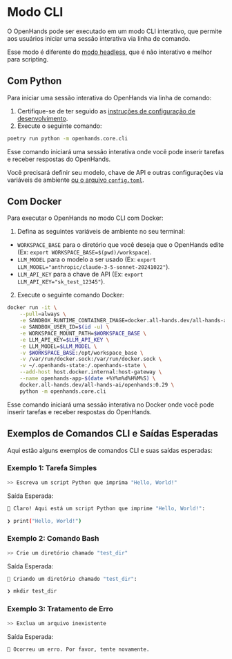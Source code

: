 # Modo CLI

O OpenHands pode ser executado em um modo CLI interativo, que permite aos usuários iniciar uma sessão interativa via linha de comando.

Esse modo é diferente do [modo headless](headless-mode), que é não interativo e melhor para scripting.

## Com Python

Para iniciar uma sessão interativa do OpenHands via linha de comando:

1. Certifique-se de ter seguido as [instruções de configuração de desenvolvimento](https://github.com/All-Hands-AI/OpenHands/blob/main/Development.md).
2. Execute o seguinte comando:

```bash
poetry run python -m openhands.core.cli
```

Esse comando iniciará uma sessão interativa onde você pode inserir tarefas e receber respostas do OpenHands.

Você precisará definir seu modelo, chave de API e outras configurações via variáveis de ambiente
[ou o arquivo `config.toml`](https://github.com/All-Hands-AI/OpenHands/blob/main/config.template.toml).

## Com Docker

Para executar o OpenHands no modo CLI com Docker:

1. Defina as seguintes variáveis de ambiente no seu terminal:

- `WORKSPACE_BASE` para o diretório que você deseja que o OpenHands edite (Ex: `export WORKSPACE_BASE=$(pwd)/workspace`).
- `LLM_MODEL` para o modelo a ser usado (Ex: `export LLM_MODEL="anthropic/claude-3-5-sonnet-20241022"`).
- `LLM_API_KEY` para a chave de API (Ex: `export LLM_API_KEY="sk_test_12345"`).

2. Execute o seguinte comando Docker:

```bash
docker run -it \
    --pull=always \
    -e SANDBOX_RUNTIME_CONTAINER_IMAGE=docker.all-hands.dev/all-hands-ai/runtime:0.29-nikolaik \
    -e SANDBOX_USER_ID=$(id -u) \
    -e WORKSPACE_MOUNT_PATH=$WORKSPACE_BASE \
    -e LLM_API_KEY=$LLM_API_KEY \
    -e LLM_MODEL=$LLM_MODEL \
    -v $WORKSPACE_BASE:/opt/workspace_base \
    -v /var/run/docker.sock:/var/run/docker.sock \
    -v ~/.openhands-state:/.openhands-state \
    --add-host host.docker.internal:host-gateway \
    --name openhands-app-$(date +%Y%m%d%H%M%S) \
    docker.all-hands.dev/all-hands-ai/openhands:0.29 \
    python -m openhands.core.cli
```

Esse comando iniciará uma sessão interativa no Docker onde você pode inserir tarefas e receber respostas do OpenHands.

## Exemplos de Comandos CLI e Saídas Esperadas

Aqui estão alguns exemplos de comandos CLI e suas saídas esperadas:

### Exemplo 1: Tarefa Simples

```bash
>> Escreva um script Python que imprima "Hello, World!"
```

Saída Esperada:

```bash
🤖 Claro! Aqui está um script Python que imprime "Hello, World!":

❯ print("Hello, World!")
```

### Exemplo 2: Comando Bash

```bash
>> Crie um diretório chamado "test_dir"
```

Saída Esperada:

```bash
🤖 Criando um diretório chamado "test_dir":

❯ mkdir test_dir
```

### Exemplo 3: Tratamento de Erro

```bash
>> Exclua um arquivo inexistente
```

Saída Esperada:

```bash
🤖 Ocorreu um erro. Por favor, tente novamente.
```
